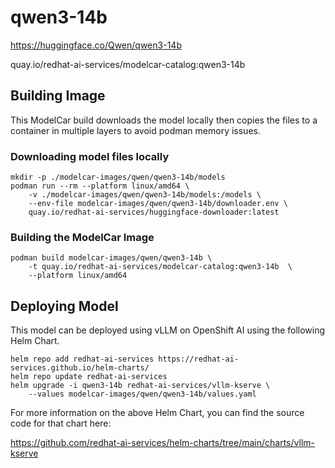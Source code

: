 # qwen3-14b

https://huggingface.co/Qwen/qwen3-14b

quay.io/redhat-ai-services/modelcar-catalog:qwen3-14b

## Building Image

This ModelCar build downloads the model locally then copies the files to a container in multiple layers to avoid podman memory issues.

### Downloading model files locally

```
mkdir -p ./modelcar-images/qwen/qwen3-14b/models
podman run --rm --platform linux/amd64 \
    -v ./modelcar-images/qwen/qwen3-14b/models:/models \
    --env-file modelcar-images/qwen/qwen3-14b/downloader.env \
    quay.io/redhat-ai-services/huggingface-downloader:latest
```

### Building the ModelCar Image

```
podman build modelcar-images/qwen/qwen3-14b \
    -t quay.io/redhat-ai-services/modelcar-catalog:qwen3-14b  \
    --platform linux/amd64
```

## Deploying Model

This model can be deployed using vLLM on OpenShift AI using the following Helm Chart.

```
helm repo add redhat-ai-services https://redhat-ai-services.github.io/helm-charts/
helm repo update redhat-ai-services
helm upgrade -i qwen3-14b redhat-ai-services/vllm-kserve \
    --values modelcar-images/qwen/qwen3-14b/values.yaml
```

For more information on the above Helm Chart, you can find the source code for that chart here:

https://github.com/redhat-ai-services/helm-charts/tree/main/charts/vllm-kserve
